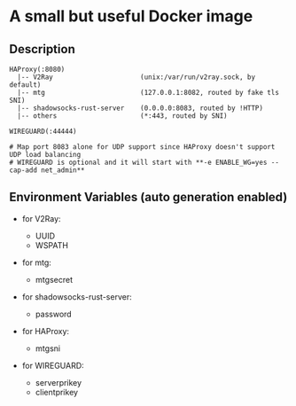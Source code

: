 # A small but useful Docker image

## Description

    HAProxy(:8080)
      |-- V2Ray                      (unix:/var/run/v2ray.sock, by default)
      |-- mtg                        (127.0.0.1:8082, routed by fake tls SNI)
      |-- shadowsocks-rust-server    (0.0.0.0:8083, routed by !HTTP)
      |-- others                     (*:443, routed by SNI)

    WIREGUARD(:44444)

    # Map port 8083 alone for UDP support since HAProxy doesn't support UDP load balancing
    # WIREGUARD is optional and it will start with **-e ENABLE_WG=yes --cap-add net_admin**

## Environment Variables (auto generation enabled)

- for V2Ray:

  - UUID
  - WSPATH

- for mtg:

  - mtgsecret

- for shadowsocks-rust-server:

  - password

- for HAProxy:
  
  - mtgsni

- for WIREGUARD:

  - serverprikey
  - clientprikey
